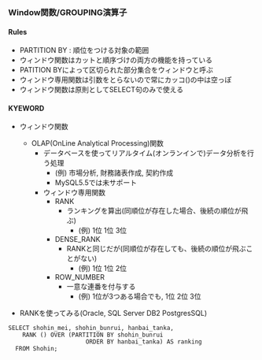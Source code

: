 ### Window関数/GROUPING演算子


#### Rules
- PARTITION BY : 順位をつける対象の範囲
- ウィンドウ関数はカットと順序づけの両方の機能を持っている
- PATITION BYによって区切られた部分集合をウィンドウと呼ぶ
- ウィンドウ専用関数は引数をとらないので常にカッコ()の中は空っぽ
- ウィンドウ関数は原則としてSELECT句のみで使える


#### KYEWORD
- ウィンドウ関数
  - OLAP(OnLine Analytical Processing)関数
    - データベースを使ってリアルタイム(オンランインで)データ分析を行う処理
      - (例) 市場分析, 財務諸表作成, 契約作成
      - MySQL5.5では未サポート
    - ウィンドウ専用関数 
      - RANK
        - ランキングを算出(同順位が存在した場合、後続の順位が飛ぶ)
          - (例) 1位 1位 3位 
      - DENSE_RANK
        - RANKと同じだが(同順位が存在しても、後続の順位が飛ぶことがない)
          - (例) 1位 1位 2位 
      - ROW_NUMBER  
        - 一意な連番を付与する
          - (例) 1位が3つある場合でも, 1位 2位 3位 
  

- RANKを使ってみる(Oracle, SQL Server DB2 PostgresSQL)
```
SELECT shohin_mei, shohin_bunrui, hanbai_tanka,
    RANK () OVER (PARTITION BY shohin_bunrui
                      ORDER BY hanbai_tanka) AS ranking
  FROM Shohin;
```

